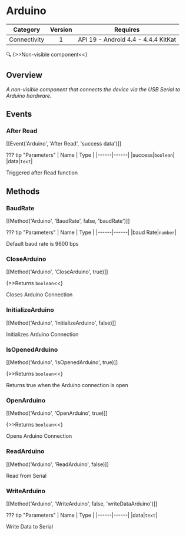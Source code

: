 # Arduino

| Category | Version | Requires |
|:--------:|:-------:|:--------:|
|Connectivity|1|API 19 - Android 4.4 - 4.4.4 KitKat|

:mag: {>>Non-visible component<<}

## Overview

_A non-visible component that connects the device via the USB Serial to Arduino hardware._

## Events

### After Read

[[Event('Arduino', 'After Read', 'success data')]]

??? tip "Parameters"
    | Name | Type |
    |------|------|
    |success|`boolean`|
    |data|`text`|


Triggered after Read function

## Methods

### BaudRate

[[Method('Arduino', 'BaudRate', false, 'baudRate')]]

??? tip "Parameters"
    | Name | Type |
    |------|------|
    |baud Rate|`number`|


Default baud rate is 9600 bps

### CloseArduino

[[Method('Arduino', 'CloseArduino', true)]]

{>>Returns `boolean`<<}

Closes Arduino Connection

### InitializeArduino

[[Method('Arduino', 'InitializeArduino', false)]]

Initializes Arduino Connection

### IsOpenedArduino

[[Method('Arduino', 'IsOpenedArduino', true)]]

{>>Returns `boolean`<<}

Returns true when the Arduino connection is open

### OpenArduino

[[Method('Arduino', 'OpenArduino', true)]]

{>>Returns `boolean`<<}

Opens Arduino Connection

### ReadArduino

[[Method('Arduino', 'ReadArduino', false)]]

Read from Serial

### WriteArduino

[[Method('Arduino', 'WriteArduino', false, 'writeDataArduino')]]

??? tip "Parameters"
    | Name | Type |
    |------|------|
    |data|`text`|


Write Data to Serial